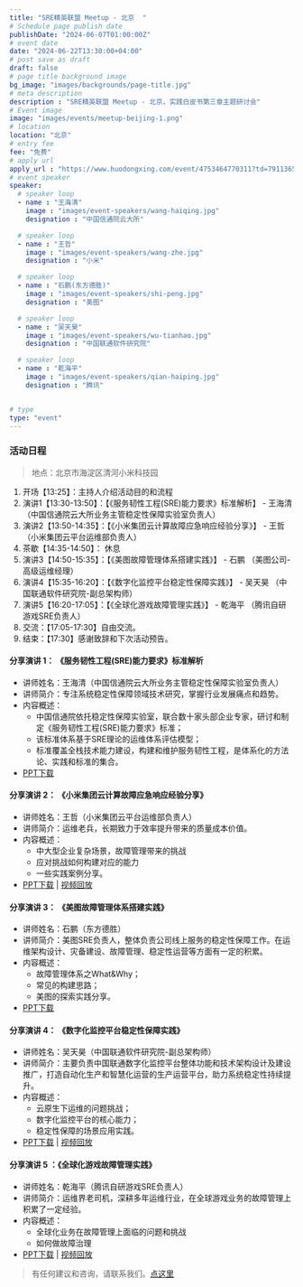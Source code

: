 ```yaml
---
title: "SRE精英联盟 Meetup - 北京  "
# Schedule page publish date
publishDate: "2024-06-07T01:00:00Z"
# event date
date: "2024-06-22T13:30:00+04:00"
# post save as draft
draft: false
# page title background image
bg_image: "images/backgrounds/page-title.jpg"
# meta description
description : "SRE精英联盟 Meetup - 北京，实践白皮书第三章主题研讨会"
# Event image
image: "images/events/meetup-beijing-1.png"
# location
location: "北京"
# entry fee
fee: "免费"
# apply url
apply_url : "https://www.huodongxing.com/event/4753464770311?td=7911365748353"
# event speaker
speaker:
  # speaker loop
  - name : "王海清"
    image : "images/event-speakers/wang-haiqing.jpg"
    designation : "中国信通院云大所"

  # speaker loop
  - name : "王哲"
    image : "images/event-speakers/wang-zhe.jpg"
    designation : "小米"

  # speaker loop
  - name : "石鹏(东方德胜)"
    image : "images/event-speakers/shi-peng.jpg"
    designation : "美图"

  # speaker loop
  - name : "吴天昊"
    image : "images/event-speakers/wu-tianhao.jpg"
    designation : "中国联通软件研究院"

  # speaker loop
  - name : "乾海平"
    image : "images/event-speakers/qian-haiping.jpg"
    designation : "腾讯"


# type
type: "event"
---
```


### 活动日程

> 地点：北京市海淀区清河小米科技园

1. 开场【13:25】：主持人介绍活动目的和流程 
2. 演讲1【13:30-13:50】：【《服务韧性工程(SRE)能力要求》标准解析】 - 王海清（中国信通院云大所业务主管稳定性保障实验室负责人）
3. 演讲2【13:50-14:35】：【《小米集团云计算故障应急响应经验分享》】 - 王哲（小米集团云平台运维部负责人）
4. 茶歇【14:35-14:50】： 休息
5. 演讲3【14:50-15:35】：【《美图故障管理体系搭建实践》】 - 石鹏 （美图公司-高级运维经理）
6. 演讲4【15:35-16:20】：【《数字化监控平台稳定性保障实践》】 - 吴天昊 （中国联通软件研究院-副总架构师）
7. 演讲5【16:20-17:05】：【《全球化游戏故障管理实践》】 - 乾海平 （腾讯自研游戏SRE负责人）
5. 交流：【17:05-17:30】自由交流。
6. 结束：【17:30】感谢致辞和下次活动预告。

#### 分享演讲 1： 《服务韧性工程(SRE)能力要求》标准解析
* 讲师姓名：王海清（中国信通院云大所业务主管稳定性保障实验室负责人）
* 讲师简介：专注系统稳定性保障领域技术研究，掌握行业发展痛点和趋势。
* 内容概述：
    - 中国信通院依托稳定性保障实验室，联合数十家头部企业专家，研讨和制定《服务韧性工程(SRE)能力要求》标准；
    - 该标准体系基于SRE理论的运维体系评估模型；
    - 标准覆盖全栈技术能力建设，构建和维护服务韧性工程，是体系化的方法论、实践和标准的集合。
* [PPT下载](http://docs.sre-elite.com/caict-sre-cap-requirements.pdf) 


#### 分享演讲 2： 《小米集团云计算故障应急响应经验分享》
* 讲师姓名：王哲（小米集团云平台运维部负责人）
* 讲师简介：运维老兵，长期致力于效率提升带来的质量成本价值。
* 内容概述：
    - 中大型企业复杂场景，故障管理带来的挑战
    - 应对挑战如何构建对应的能力 
    - 一些实践案例分享。
* [PPT下载](http://docs.sre-elite.com/xiaomi-im-practices.pdf) | [视频回放](https://www.bilibili.com/video/BV1Sy411q7Dd/)


#### 分享演讲 3： 《美图故障管理体系搭建实践》
* 讲师姓名：石鹏（东方德胜）
* 讲师简介：美图SRE负责人，整体负责公司线上服务的稳定性保障工作。在运维架构设计、灾备建设、故障管理、稳定性运营等方面有一定的积累。
* 内容概述：
    - 故障管理体系之What&Why；
    - 常见的构建思路；
    - 美图的探索实践分享。
* [PPT下载](http://docs.sre-elite.com/meitu-im-practices.pdf) 


#### 分享演讲 4： 《数字化监控平台稳定性保障实践》
* 讲师姓名：吴天昊（中国联通软件研究院-副总架构师）
* 讲师简介：主要负责中国联通数字化监控平台整体功能和技术架构设计及建设推广，打造自动化生产和智慧化运营的生产运营平台，助力系统稳定性持续提升。
* 内容概述：
    - 云原生下运维的问题挑战；
    - 数字化监控平台的核心能力；
    - 稳定性保障的场景应用实践。
* [PPT下载](http://docs.sre-elite.com/china-unicom-tianyan-im.pdf) | [视频回放](https://www.bilibili.com/video/BV1Yr421F7qV/)


#### 分享演讲 5 ：《全球化游戏故障管理实践》
* 讲师姓名：乾海平（腾讯自研游戏SRE负责人）
* 讲师简介：运维界老司机，深耕多年运维行业，在全球游戏业务的故障管理上积累了一定经验。
* 内容概述：
    - 全球化业务在故障管理上面临的问题和挑战
    - 如何做故障治理
* [PPT下载](http://docs.sre-elite.com/tencent-game-global-im.pdf) | [视频回放](https://www.bilibili.com/video/BV1bS411N7ka/)


> 有任何建议和咨询，请联系我们。[点这里](/contact/)
